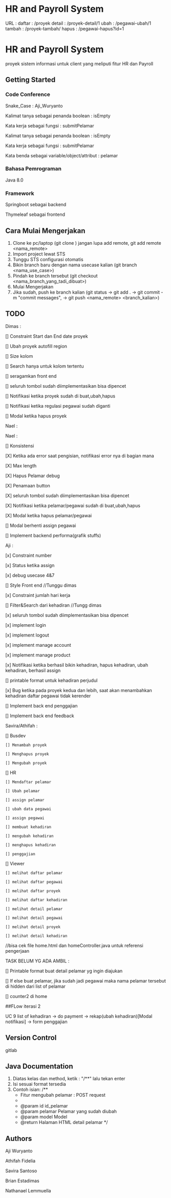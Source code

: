 # HR and Payroll System

URL : 
daftar : /proyek
detail : /proyek-detail/1
ubah : /pegawai-ubah/1
tambah : /proyek-tambah/
hapus : /pegawai-hapus?id=1



# HR and Payroll System

proyek sistem informasi untuk client yang meliputi fitur HR dan Payroll

## Getting Started

### Code Conference
Snake_Case : Aji_Wuryanto

Kalimat tanya sebagai penanda boolean : isEmpty

Kata kerja sebagai fungsi : submitPelamar

Kalimat tanya sebagai penanda boolean : isEmpty

Kata kerja sebagai fungsi : submitPelamar

Kata benda sebagai variable/object/attribut : pelamar

### Bahasa Pemrograman

Java 8.0

### Framework
Springboot sebagai backend

Thymeleaf sebagai frontend

## Cara Mulai Mengerjakan

1. Clone ke pc/laptop (git clone <url>) jangan lupa add remote, git add remote <nama_remote> <url>
2. Import project lewat STS
3. Tunggu STS configurasi otomatis
4. Bikin branch baru dengan nama usecase kalian (git branch <nama_use_case>)
5. Pindah ke branch tersebut (git checkout <nama_branch_yang_tadi_dibuat>)
6. Mulai Mengerjakan
7. Jika sudah, push ke branch kalian (git status -> git add . -> git commit -m "commit messages", -> git push <nama_remote> <branch_kalian>)

## TODO

Dimas : 

[] Constraint Start dan End date proyek

[] Ubah proyek autofill region

[] Size kolom

[] Search hanya untuk kolom tertentu

[] seragamkan front end

[] seluruh tombol sudah diimplementasikan bisa dipencet

[] Notifikasi ketika proyek sudah di buat,ubah,hapus

[] Notifikasi ketika regulasi pegawai sudah diganti

[] Modal ketika hapus proyek

Nael :

Nael :

[] Konsistensi

[X] Ketika ada error saat pengisian, notifikasi error nya di bagian mana

[X] Max length

[X] Hapus Pelamar debug

[X] Penamaan button

[X] seluruh tombol sudah diimplementasikan bisa dipencet

[X] Notifikasi ketika pelamar/pegawai sudah di buat,ubah,hapus

[X] Modal ketika hapus pelamar/pegawai

[] Modal berhenti assign pegawai

[] Implement backend performa(grafik stuffs)

Aji :

[x] Constraint number

[x] Status ketika assign

[x] debug usecase 4&7

[] Style Front end //Tunggu dimas

[x] Constraint jumlah hari kerja 

[] Filter&Search dari kehadiran //Tungg dimas

[x] seluruh tombol sudah diimplementasikan bisa dipencet

[x] implement login 

[x] implement logout 

[x] implement manage account

[x] implement manage product

[x] Notifikasi ketika berhasil bikin kehadiran, hapus kehadiran, ubah kehadiran, berhasil assign 

[] printable format untuk kehadiran perjudul

[x] Bug ketika pada proyek kedua dan lebih, saat akan menambahkan kehadiran daftar pegawai tidak kerender

[] Implement back end penggajian

[] Implement back end feedback

Savira/Athifah : 

[] Busdev
	
	[] Menambah proyek
	
	[] Menghapus proyek
	
	[] Mengubah proyek
	
[] HR

	[] Mendaftar pelamar
	
	[] Ubah pelamar
	
	[] assign pelamar
	
	[] ubah data pegawai
	
	[] assign pegawai

	[] membuat kehadiran

	[] mengubah kehadiran

	[] menghapus kehadiran

	[] penggajian

[] Viewer

	[] melihat daftar pelamar

	[] melihat daftar pegawai

	[] melihat daftar proyek

	[] melihat daftar kehadiran

	[] melihat detail pelamar

	[] melihat detail pegawai

	[] melihat detail proyek

	[] melihat detail kehadiran

//bisa cek file home.html dan homeController.java untuk referensi pengerjaan	

TASK BELUM YG ADA AMBIL :

[] Printable format buat detail pelamar yg ingin diajukan

[] If else buat pelamar, jika sudah jadi pegawai maka nama pelamar tersebut di hidden dari list of pelamar

[] counter2 di home


##FLow iterasi 2

UC 9
list of kehadiran -> do payment -> rekap(ubah kehadiran)[Modal notifikasi] -> form penggajian




## Version Control

gitlab

## Java Documentation
1. Diatas kelas dan method, ketik : "/**" lalu tekan enter
2. Isi sesuai format tersedia
3. Contoh isian:
/**
    * Fitur mengubah pelamar : POST request
	* 
	* @param id      id_pelamar
	* @param pelamar Pelamar yang sudah diubah
	* @param model   Model
	* @return Halaman HTML detail pelamar
*/

## Authors

Aji Wuryanto

Athifah Fidelia 

Savira Santoso

Brian Estadimas

Nathanael Lemmuella


